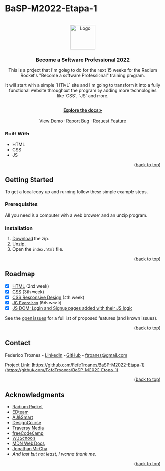 # BaSP-M2022-Etapa-1

<!-- PROJECT LOGO -->
<br />
<div align="center">
  <img src="https://radiumrocket.com/static/rocket-logo-883f208f5b6a41d21540cfecae22fa07.png" alt="Logo" width="80" height="80">

<h3 align="center">Become a Software Professional 2022</h3>

  <p align="center">
    This is a project that I'm going to do for the next 15 weeks for the Radium Rocket's "Become a software Professional" training program.
  </p>
  <p align="center">
    It will start with a simple `HTML` site and I'm going to transform it into a fully functional website throughout the program by adding more technologies like `CSS`, 
    `JS` and more.
  </p>
    <br />
    <a href="https://github.com/FefeTroanes/BaSP-M2022-Etapa-1"><strong>Explore the docs »</strong></a>
    <br />
    <br />
    <a href="https://github.com/FefeTroanes/BaSP-M2022-Etapa-1">View Demo</a>
    ·
    <a href="https://github.com/FefeTroanes/BaSP-M2022-Etapa-1/issues">Report Bug</a>
    ·
    <a href="https://github.com/FefeTroanes/BaSP-M2022-Etapa-1/issues">Request Feature</a>
  </p>
</div>



<!-- TABLE OF CONTENTS 
<details>
  <summary>Table of Contents</summary>
  <ol>
    <li>
      <a href="#about-the-project">About The Project</a>
      <ul>
        <li><a href="#built-with">Built With</a></li>
      </ul>
    </li>
    <li>
      <a href="#getting-started">Getting Started</a>
      <ul>
        <li><a href="#prerequisites">Prerequisites</a></li>
        <li><a href="#installation">Installation</a></li>
      </ul>
    </li>
    <li><a href="#usage">Usage</a></li>
    <li><a href="#roadmap">Roadmap</a></li>
    <li><a href="#contributing">Contributing</a></li>
    <li><a href="#license">License</a></li>
    <li><a href="#contact">Contact</a></li>
    <li><a href="#acknowledgments">Acknowledgments</a></li>
  </ol>
</details>
-->


<!-- ABOUT THE PROJECT 
## About The Project

[![Product Name Screen Shot][product-screenshot]](https://example.com)

Here's a blank template to get started: To avoid retyping too much info. Do a search and replace with your text editor for the following: `github_username`, `repo_name`, `twitter_handle`, `linkedin_username`, `email_client`, `email`, `project_title`, `project_description`

<p align="right">(<a href="#top">back to top</a>)</p>

-->



### Built With

* HTML
* CSS
* JS
<!--
* [Next.js](https://nextjs.org/)
* [React.js](https://reactjs.org/)
* [Vue.js](https://vuejs.org/)
* [Angular](https://angular.io/)
* [Svelte](https://svelte.dev/)
* [Laravel](https://laravel.com)
* [Bootstrap](https://getbootstrap.com)
* [JQuery](https://jquery.com)
-->

<p align="right">(<a href="#top">back to top</a>)</p>



## Getting Started

To get a local copy up and running follow these simple example steps.

### Prerequisites

All you need is a computer with a web browser and an unzip program.

<!--
This is an example of how to list things you need to use the software and how to install them.
* npm
  ```sh
  npm install npm@latest -g
-->

### Installation

1. [Download](https://github.com/FefeTroanes/BaSP-M2022-Etapa-1/archive/refs/heads/master.zip) the zip.
2. Unzip.
3. Open the `index.html` file.

<p align="right">(<a href="#top">back to top</a>)</p>



<!-- USAGE EXAMPLES 
## Usage

Use this space to show useful examples of how a project can be used. Additional screenshots, code examples and demos work well in this space. You may also link to more resources.

_For more examples, please refer to the [Documentation](https://example.com)_

<p align="right">(<a href="#top">back to top</a>)</p>
-->


<!-- ROADMAP -->
## Roadmap

- [x] [HTML](https://fefetroanes.github.io/BaSP-M2022-Etapa-1/Semana-02/)  (2nd week)
- [x] [CSS](https://fefetroanes.github.io/BaSP-M2022-Etapa-1/Semana-03/)   (3th week)
- [x] [CSS Responsive Design](https://fefetroanes.github.io/BaSP-M2022-Etapa-1/Semana-04/) (4th week)
- [x] [JS Exercises](https://fefetroanes.github.io/BaSP-M2022-Etapa-1/Semana-05/) (5th week)
- [x] [JS DOM: Login and Signup pages added with their JS logic](https://fefetroanes.github.io/BaSP-M2022-Etapa-1/Semana-06/views/)
<!--
    - [ ] Nested Feature
-->

See the [open issues](https://github.com/FefeTroanes/BaSP-M2022-Etapa-1/issues) for a full list of proposed features (and known issues).

<p align="right">(<a href="#top">back to top</a>)</p>



<!-- CONTRIBUTING 
## Contributing

Contributions are what make the open source community such an amazing place to learn, inspire, and create. Any contributions you make are **greatly appreciated**.

If you have a suggestion that would make this better, please fork the repo and create a pull request. You can also simply open an issue with the tag "enhancement".
Don't forget to give the project a star! Thanks again!

1. Fork the Project
2. Create your Feature Branch (`git checkout -b feature/AmazingFeature`)
3. Commit your Changes (`git commit -m 'Add some AmazingFeature'`)
4. Push to the Branch (`git push origin feature/AmazingFeature`)
5. Open a Pull Request

<p align="right">(<a href="#top">back to top</a>)</p>
-->


<!-- LICENSE 
## License

Distributed under the MIT License. See `LICENSE.txt` for more information.

<p align="right">(<a href="#top">back to top</a>)</p>
-->


<!-- CONTACT -->
## Contact

Federico Troanes - [LinkedIn](https://www.linkedin.com/in/federico-nahuel-troanes-7572001b2/) - [GitHub](https://github.com/FefeTroanes?tab=repositories) - ftroanes@gmail.com

Project Link: [https://github.com/FefeTroanes/BaSP-M2022-Etapa-1](https://github.com/FefeTroanes/BaSP-M2022-Etapa-1)

<p align="right">(<a href="#top">back to top</a>)</p>



<!-- ACKNOWLEDGMENTS -->
## Acknowledgments

* [Radium Rocket](https://radiumrocket.com/)
* [EDteam](https://www.youtube.com/channel/UCP15FVAA2UL-QOcGhy7-ezA)
* [AJ&Smart](https://www.youtube.com/channel/UCeB_OpLspKJGiKv1CYkWFFw)
* [DesignCourse](https://www.youtube.com/channel/UCVyRiMvfUNMA1UPlDPzG5Ow)
* [Traversy Media](https://www.youtube.com/channel/UC29ju8bIPH5as8OGnQzwJyA)
* [freeCodeCamp](https://www.freecodecamp.org/)
* [W3Schools](https://www.w3schools.com/)
* [MDN Web Docs](https://developer.mozilla.org/)
* [Jonathan MirCha](https://jonmircha.com/)
* <em>And last but not least, I wanna thank me.</em>

<!--
* []()
* []()
-->
<p align="right">(<a href="#top">back to top</a>)</p>



<!-- MARKDOWN LINKS & IMAGES 
<!-- https://www.markdownguide.org/basic-syntax/#reference-style-links
[contributors-shield]: https://img.shields.io/github/contributors/github_username/repo_name.svg?style=for-the-badge
[contributors-url]: https://github.com/github_username/repo_name/graphs/contributors
[forks-shield]: https://img.shields.io/github/forks/github_username/repo_name.svg?style=for-the-badge
[forks-url]: https://github.com/github_username/repo_name/network/members
[stars-shield]: https://img.shields.io/github/stars/github_username/repo_name.svg?style=for-the-badge
[stars-url]: https://github.com/github_username/repo_name/stargazers
[issues-shield]: https://img.shields.io/github/issues/github_username/repo_name.svg?style=for-the-badge
[issues-url]: https://github.com/github_username/repo_name/issues
[license-shield]: https://img.shields.io/github/license/github_username/repo_name.svg?style=for-the-badge
[license-url]: https://github.com/github_username/repo_name/blob/master/LICENSE.txt
[linkedin-shield]: https://img.shields.io/badge/-LinkedIn-black.svg?style=for-the-badge&logo=linkedin&colorB=555
[linkedin-url]: https://linkedin.com/in/linkedin_username
[product-screenshot]: images/screenshot.png
-->